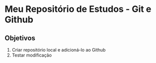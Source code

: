 # Meu Repositório de Estudos - Git e Github

## Objetivos

1. Criar repositório local e adicioná-lo ao Github
2. Testar modificação
